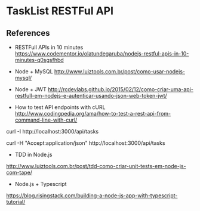 # TaskList RESTFul API


## References

* RESTFull APIs in 10 minutes
https://www.codementor.io/olatundegaruba/nodejs-restful-apis-in-10-minutes-q0sgsfhbd


* Node + MySQL
http://www.luiztools.com.br/post/como-usar-nodejs-mysql/

* Node + JWT
http://rcdevlabs.github.io/2015/02/12/como-criar-uma-api-restfull-em-nodejs-e-autenticar-usando-json-web-token-jwt/

* How to test API endpoints with cURL
http://www.codingpedia.org/ama/how-to-test-a-rest-api-from-command-line-with-curl/

curl -I http://localhost:3000/api/tasks

curl -H "Accept:application/json" http://localhost:3000/api/tasks

* TDD in Node.js

http://www.luiztools.com.br/post/tdd-como-criar-unit-tests-em-node-js-com-tape/

* Node.js + Typescript

https://blog.risingstack.com/building-a-node-js-app-with-typescript-tutorial/
